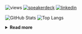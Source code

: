 ![views](https://komarev.com/ghpvc/?username=chck&color=blueviolet)
[![speakerdeck](https://img.shields.io/badge/Speaker_Deck-chck-8a2be2?style=flat-square&logo=speaker-deck)](https://speakerdeck.com/chck)
[![linkedin](https://img.shields.io/badge/LinkedIn-chck-8a2be2?style=flat-square&logo=linkedin)](https://www.linkedin.com/in/chck/)

<p align="left"> 
  <img alt="GitHub Stats" align="center" height="150" src="https://github-readme-stats-nine-umber-51.vercel.app/api?username=chck&count_private=true&show_icons=true&hide_title=true&theme=buefy" />
  <img alt="Top Langs" align="center" height="150" src="https://github-readme-stats-nine-umber-51.vercel.app/api/top-langs/?username=chck&layout=compact&count_private=true&show_icons=true&hide_title=true&theme=buefy" />
</p>

<details>
  <summary><b>Read more</b></summary>
  <br>

  <!--START_SECTION:waka-->
**🐱 My GitHub Data** 

> 📦 123.4 kB Used in GitHub's Storage 
 > 
> 🏆 98 Contributions in the Year 2025
 > 
> 💼 Opted to Hire
 > 
> 📜 133 Public Repositories 
 > 
> 🔑 24 Private Repositories 
 > 
**I'm a Night 🦉** 

```text
🌞 Morning                1065 commits        ████░░░░░░░░░░░░░░░░░░░░░   15.01 % 
🌆 Daytime                2190 commits        ████████░░░░░░░░░░░░░░░░░   30.88 % 
🌃 Evening                2029 commits        ███████░░░░░░░░░░░░░░░░░░   28.61 % 
🌙 Night                  1809 commits        ██████░░░░░░░░░░░░░░░░░░░   25.50 % 
```
📅 **I'm Most Productive on Thursday** 

```text
Monday                   1368 commits        █████░░░░░░░░░░░░░░░░░░░░   19.29 % 
Tuesday                  1072 commits        ████░░░░░░░░░░░░░░░░░░░░░   15.11 % 
Wednesday                1264 commits        ████░░░░░░░░░░░░░░░░░░░░░   17.82 % 
Thursday                 1609 commits        ██████░░░░░░░░░░░░░░░░░░░   22.68 % 
Friday                   701 commits         ██░░░░░░░░░░░░░░░░░░░░░░░   09.88 % 
Saturday                 467 commits         ██░░░░░░░░░░░░░░░░░░░░░░░   06.58 % 
Sunday                   612 commits         ██░░░░░░░░░░░░░░░░░░░░░░░   08.63 % 
```


📊 **This Week I Spent My Time On** 

```text
💬 Programming Languages: 
Rust                     3 hrs 5 mins        ████████░░░░░░░░░░░░░░░░░   32.81 % 
Python                   1 hr 45 mins        █████░░░░░░░░░░░░░░░░░░░░   18.64 % 
Markdown                 1 hr 1 min          ███░░░░░░░░░░░░░░░░░░░░░░   10.78 % 
Other                    59 mins             ███░░░░░░░░░░░░░░░░░░░░░░   10.60 % 
JSON                     31 mins             █░░░░░░░░░░░░░░░░░░░░░░░░   05.57 % 

🔥 Editors: 
RustRover                3 hrs 6 mins        ████████░░░░░░░░░░░░░░░░░   32.93 % 
PyCharm                  2 hrs 17 mins       ██████░░░░░░░░░░░░░░░░░░░   24.26 % 
Neovim                   1 hr 40 mins        ████░░░░░░░░░░░░░░░░░░░░░   17.80 % 
WebStorm                 1 hr 6 mins         ███░░░░░░░░░░░░░░░░░░░░░░   11.73 % 
Chrome                   53 mins             ██░░░░░░░░░░░░░░░░░░░░░░░   09.46 % 
```

**I Mostly Code in Python** 

```text
Python                   45 repos            ████████░░░░░░░░░░░░░░░░░   33.83 % 
Jupyter Notebook         19 repos            ████░░░░░░░░░░░░░░░░░░░░░   14.29 % 
TypeScript               6 repos             █░░░░░░░░░░░░░░░░░░░░░░░░   04.51 % 
Dockerfile               5 repos             █░░░░░░░░░░░░░░░░░░░░░░░░   03.76 % 
Astro                    1 repo              ░░░░░░░░░░░░░░░░░░░░░░░░░   00.75 % 
```



**Timeline**

![Lines of Code chart](https://raw.githubusercontent.com/chck/chck/main/assets/bar_graph.png)


 Last Updated on 2025-02-03 01:52 UTC
<!--END_SECTION:waka-->
</details>


